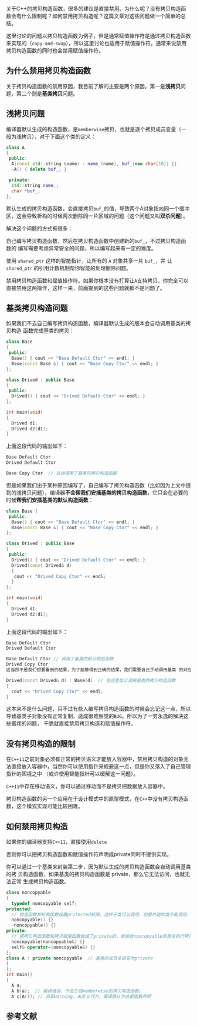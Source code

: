 关于C++的拷贝构造函数，很多的建议是直接禁用。为什么呢？没有拷贝构造函数会有什么限制呢？如何禁用拷贝构造呢？这篇文章对这些问题做一个简单的总结。

这里讨论的问题以拷贝构造函数为例子，但是通常赋值操作符是通过拷贝构造函数来实现的（`copy-and-swap`），所以这里讨论也适用于赋值操作符，通常来说禁用拷贝构造函数的同时也会禁用赋值操作符。

## 为什么禁用拷贝构造函数
关于拷贝构造函数的禁用原因，我目前了解的主要是两个原因。第一是**浅拷贝**问题，第二个则是**基类拷贝**问题。

## 浅拷贝问题
编译器默认生成的构造函数，是`memberwise`拷贝，也就是逐个拷贝成员变量（一般为浅拷贝），对于下面这个类的定义：
```cpp
class A
{
 public:
  A(const std::string &name) : name_(name), buf_(new char[10]) {}
  ~A() { delete buf_; }

 private:
  std::string name_;
  char *buf_;
};
```
默认生成的拷贝构造函数，会直接拷贝`buf_`的值，导致两个A对象指向同一个缓冲区，这会导致析构的时候两次删除同一片区域的问题（这个问题又叫**双杀问题**）。

解决这个问题的方式有很多：

自己编写拷贝构造函数，然后在拷贝构造函数中创建新的`buf_`，不过拷贝构造函数的 编写需要考虑异常安全的问题，所以编写起来有一定的难度。

使用 `shared_ptr` 这样的智能指针，让所有的 `A` 对象共享一片 `buf_`，并 让 `shared_ptr` 的引用计数机制帮你智能的处理删除问题。

禁用拷贝构造函数和赋值操作符。如果你根本没有打算让`A`支持拷贝，你完全可以直接禁用这两操作，这样一来，前面提到的这些问题就都不是问题了。

## 基类拷贝构造问题
如果我们不去自己编写拷贝构造函数，编译器默认生成的版本会自动调用基类的拷贝构造 函数完成基类的拷贝：
```cpp
class Base
{
 public:
  Base() { cout << "Base Default Ctor" << endl; }
  Base(const Base &) { cout << "Base Copy Ctor" << endl; }
};

class Drived : public Base
{
 public:
  Drived() { cout << "Drived Default Ctor" << endl; }
};

int main(void)
{
  Drived d1;
  Drived d2(d1);
}
```
上面这段代码的输出如下：
```cpp
Base Default Ctor
Drived Default Ctor

Base Copy Ctor  // 自动调用了基类的拷贝构造函数
```
但是如果我们出于某种原因编写了，自己编写了拷贝构造函数（比如因为上文中提到的浅拷贝问题），编译器**不会帮我们安插基类的拷贝构造函数**，它只会在必要的时候**帮我们安插基类的默认构造函数**：
```cpp
class Base {
 public:
  Base() { cout << "Base Default Ctor" << endl; }
  Base(const Base &) { cout << "Base Copy Ctor" << endl; }
};

class Drived : public Base
{
 public:
  Drived() { cout << "Drived Default Ctor" << endl; }
  Drived(const Drived& d)
  {
   cout << "Drived Copy Ctor" << endl;
  }
};

int main(void)
{
  Drived d1;
  Drived d2(d1);
}
```
上面这段代码的输出如下：
```cpp
Base Default Ctor
Drived Default Ctor

Base Default Ctor // 调用了基类的默认构造函数
Drived Copy Ctor
这当然不是我们想要看到的结果，为了能够得到正确的结果，我们需要自己手动调用基类 的对应版本拷贝基类对象。

Drived(const Drived& d) : Base(d)  // 在这里显示调用基类的拷贝构造函数
{
  cout << "Drived Copy Ctor" << endl;
}
```
这本来不是什么问题，只不过有些人编写拷贝构造函数的时候会忘记这一点，所以导致基类子对象没有正常复制，造成很难察觉的`BUG`。所以为了一劳永逸的解决这些蛋疼的问题， 干脆就直接禁用拷贝构造和赋值操作符。

## 没有拷贝构造的限制
在`C++11`之前对象必须有正常的拷贝语义才能放入容器中，禁用拷贝构造的对象无法直接放入容器中，当然你可以使用指针来规避这一点，但是你又落入了自己管理指针的困境之中 （或许使用智能指针可以缓解这一问题）。

`C++11`中存在移动语义，你可以通过移动而不是拷贝把数据放入容器中。

拷贝构造函数的另一个应用在于设计模式中的原型模式，在`C++`中没有拷贝构造函数，这个模式实现可能比较困难。

## 如何禁用拷贝构造
如果你的编译器支持`C++11`，直接使用`delete`

否则你可以把拷贝构造函数和赋值操作符声明成private同时不提供实现。

你可以通过一个基类来封装第二步，因为默认生成的拷贝构造函数会自动调用基类的拷 贝构造函数，如果基类的拷贝构造函数是 private，那么它无法访问，也就无法正常 生成拷贝构造函数。

```cpp
class noncopyable
{
  typedef noncopyable self;
protected:
  // 构造函数和析构函数设置protected权限，这样子类可以调用，但是外面的类不能调用，那么当子类需要定义构造函数的时候不至于通不过编译。
  noncopyable() {}
  ~noncopyable() {}
private:
  // 把拷贝构造函数和拷贝赋值函数做成了private的，继承自noncopyable的类在执行拷贝操作时会调用基类的拷贝操作，但是基类的拷贝操作是private的，因此无法调用，引发编译错误。
  noncopyable(noncopyable&) {}
  self& operator=(noncopyable&) {}
};
class A : private noncopyable  // 基类的成员全部变为private
{
};
int main()
{
  A a;
  A b(a);  // 编译错误，不会生成memberwise的拷贝构造函数。
  A c(A()); // 出现warning，未定义行为，编译器认为这是函数声明
```
## 参考文献

